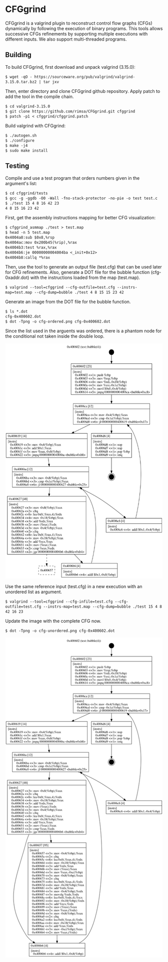 # CFGgrind

CFGgrind is a valgrind plugin to reconstruct control flow graphs (CFGs) dynamically by following the execution of binary programs. This tools allows
successive CFGs refinements by supporting multiple executions with different inputs. We also support multi-threaded programs.

## Building

To build CFGgrind, first download and unpack valgrind (3.15.0):

    $ wget -qO - https://sourceware.org/pub/valgrind/valgrind-3.15.0.tar.bz2 | tar jxv

Then, enter directory and clone CFGgrind github repository. Apply patch to add the tool in the compile chain.

    $ cd valgrind-3.15.0
    $ git clone https://github.com/rimsa/CFGgrind.git cfggrind
    $ patch -p1 < cfggrind/cfggrind.patch

Build valgrind with CFGgrind:

    $ ./autogen.sh
    $ ./configure
    $ make -j4
    $ sudo make install

## Testing

Compile and use a test program that orders numbers given in the argument's list:

    $ cd cfggrind/tests
    $ gcc -g -ggdb -O0 -Wall -fno-stack-protector -no-pie -o test test.c
    $ ./test 15 4 8 16 42 23
    4 8 15 16 23 42

First, get the assembly instructions mapping for better CFG visualization:

    $ cfggrind_asmmap ./test > test.map
    $ head -n 5 test.map
    0x4004a8:sub $0x8,%rsp
    0x4004ac:mov 0x200b45(%rip),%rax
    0x4004b3:test %rax,%rax
    0x4004b6:je 00000000004004ba <_init+0x12>
    0x4004b8:callq *%rax

Then, use the tool to generate an output file (test.cfg) that can be used later for CFG refinements. Also, generate a DOT file for the bubble function (cfg-0xaddr.dot) with the instructions loaded from the map (test.map).

    $ valgrind --tool=cfggrind --cfg-outfile=test.cfg --instrs-map=test.map --cfg-dump=bubble ./test 4 8 15 15 23 42

Generate an image from the DOT file for the bubble function.

    $ ls *.dot
    cfg-0x400602.dot
    $ dot -Tpng -o cfg-ordered.png cfg-0x400602.dot 

Since the list used in the arguents was ordered, there is a phantom node for the conditional not taken inside the double loop.

<p align="center">
  <img src="tests/cfg-ordered.png?raw=true" width="540" height="750">
</p>

Use the same reference input (test.cfg) in a new execution with an unordered list as argument.

    $ valgrind --tool=cfggrind --cfg-infile=test.cfg --cfg-outfile=test.cfg --instrs-map=test.map --cfg-dump=bubble ./test 15 4 8 42 16 23

Update the image with the complete CFG now.

    $ dot -Tpng -o cfg-unordered.png cfg-0x400602.dot

<p align="center">
  <img src="tests/cfg-unordered.png?raw=true" width=540" heigh="1092">
</p>
